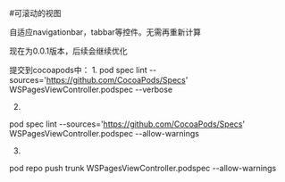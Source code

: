#可滚动的视图
  
  自适应navigationbar，tabbar等控件。无需再重新计算

现在为0.0.1版本，后续会继续优化


提交到cocoapods中：
1.
pod spec lint --sources='https://github.com/CocoaPods/Specs' WSPagesViewController.podspec --verbose

2.
pod spec lint --sources='https://github.com/CocoaPods/Specs' WSPagesViewController.podspec --allow-warnings

3.
pod repo push trunk WSPagesViewController.podspec --allow-warnings
